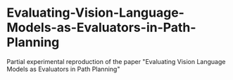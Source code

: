 # Evaluating-Vision-Language-Models-as-Evaluators-in-Path-Planning
Partial experimental reproduction of the paper "Evaluating Vision Language Models as Evaluators in Path Planning"

